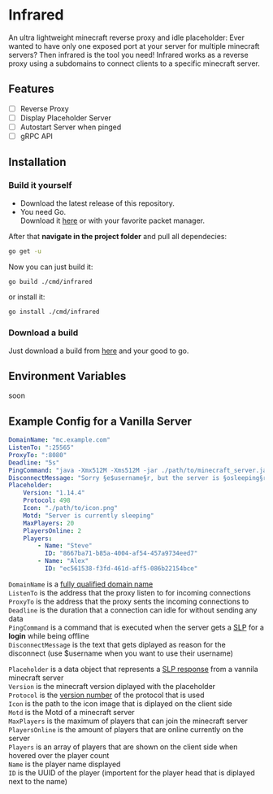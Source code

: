 # Infrared

An ultra lightweight minecraft reverse proxy and idle placeholder:
Ever wanted to have only one exposed port at your server for multiple minecraft servers? Then infrared is the tool you need! Infrared works as a reverse proxy using a subdomains to connect clients to a specific minecraft server.

## Features

- [ ] Reverse Proxy
- [ ] Display Placeholder Server
- [ ] Autostart Server when pinged
- [ ] gRPC API

## Installation

### Build it yourself

- Download the latest release of this repository.
- You need Go.  
Download it [here](https://golang.org/dl/) or with your favorite packet manager.

After that **navigate in the project folder** and pull all dependecies:

```bash
go get -u
```

Now you can just build it:

```bash
go build ./cmd/infrared
```

or install it:

```bash
go install ./cmd/infrared
```

### Download a build

Just download a build from [here](https://github.com/haveachin/infrared/releases) and your good to go.

## Environment Variables

soon

## Example Config for a Vanilla Server

```yaml
DomainName: "mc.example.com"
ListenTo: ":25565"
ProxyTo: ":8080"
Deadline: "5s"
PingCommand: "java -Xmx512M -Xms512M -jar ./path/to/minecraft_server.jar nogui"
DisconnectMessage: "Sorry §e$username§r, but the server is §osleeping§r right now."
Placeholder:
    Version: "1.14.4"
    Protocol: 498
    Icon: "./path/to/icon.png"
    Motd: "Server is currently sleeping"
    MaxPlayers: 20
    PlayersOnline: 2
    Players:
        - Name: "Steve"
          ID: "8667ba71-b85a-4004-af54-457a9734eed7"
        - Name: "Alex"
          ID: "ec561538-f3fd-461d-aff5-086b22154bce"
```

`DomainName` is a [fully qualified domain name](https://en.wikipedia.org/wiki/Domain_name)  
`ListenTo` is the address that the proxy listen to for incoming connections  
`ProxyTo` is the address that the proxy sents the incoming connections to  
`Deadline` is the duration that a connection can idle for without sending any data  
`PingCommand` is a command that is executed when the server gets a [SLP](https://wiki.vg/Server_List_Ping) for a **login** while being offline  
`DisconnectMessage` is the text that gets diplayed as reason for the disconnect (use $username when you want to use their username)

`Placeholder` is a data object that represents a [SLP response](https://wiki.vg/Server_List_Ping) from a vannila minecraft server  
`Version` is the minecraft version diplayed with the placeholder  
`Protocol` is the [version number](https://wiki.vg/Protocol_version_numbers) of the protocol that is used  
`Icon` is the path to the icon image that is diplayed on the client side  
`Motd` is the Motd of a minecraft server  
`MaxPlayers` is the maximum of players that can join the minecraft server  
`PlayersOnline` is the amount of players that are online currently on the server  
`Players` is an array of players that are shown on the client side when hovered over the player count  
`Name` is the player name displayed  
`ID` is the UUID of the player (importent for the player head that is diplayed next to the name)
